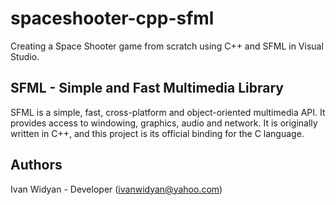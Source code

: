 # spaceshooter-cpp-sfml
Creating a Space Shooter game from scratch using C++ and SFML in Visual Studio.

SFML - Simple and Fast Multimedia Library
----------------------------------------

SFML is a simple, fast, cross-platform and object-oriented multimedia API. It provides access to windowing,
graphics, audio and network.
It is originally written in C++, and this project is its official binding for the C language.

Authors
-------
Ivan Widyan - Developer (ivanwidyan@yahoo.com)
